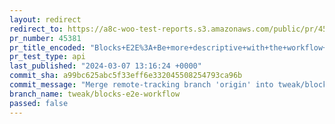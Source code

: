 ```yaml
---
layout: redirect
redirect_to: https://a8c-woo-test-reports.s3.amazonaws.com/public/pr/45381/api/index.html
pr_number: 45381
pr_title_encoded: "Blocks+E2E%3A+Be+more+descriptive+with+the+workflow+titles"
pr_test_type: api
last_published: "2024-03-07 13:16:24 +0000"
commit_sha: a99bc625abc5f33eff6e332045508254793ca96b
commit_message: "Merge remote-tracking branch 'origin' into tweak/blocks-e2e-workflow"
branch_name: tweak/blocks-e2e-workflow
passed: false
---
```

